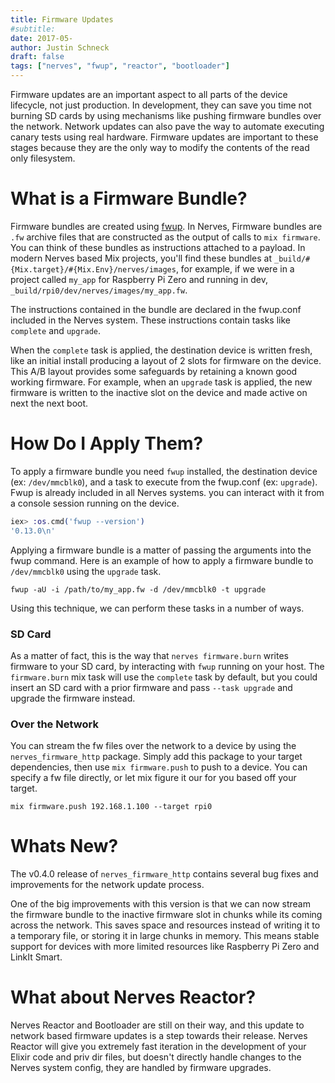 ```yaml
---
title: Firmware Updates
#subtitle:
date: 2017-05-
author: Justin Schneck
draft: false
tags: ["nerves", "fwup", "reactor", "bootloader"]
---
```


Firmware updates are an important aspect to all parts of the device lifecycle, not just production. In development, they can save you time not burning SD cards by using mechanisms like pushing firmware bundles over the network. Network updates can also pave the way to automate executing canary tests using real hardware. Firmware updates are important to these stages because they are the only way to modify the contents of the read only filesystem.

# What is a Firmware Bundle?
Firmware bundles are created using [fwup](https://github.com/fhunleth/fwup/). In Nerves, Firmware bundles are `.fw` archive files that are constructed as the output of calls to `mix firmware`. You can think of these bundles as instructions attached to a payload. In modern Nerves based Mix projects, you'll find these bundles at `_build/#{Mix.target}/#{Mix.Env}/nerves/images`, for example, if we were in a project called `my_app` for Raspberry Pi Zero and running in dev, `_build/rpi0/dev/nerves/images/my_app.fw`.

The instructions contained in the bundle are declared in the fwup.conf included in the Nerves system. These instructions contain tasks like `complete` and `upgrade`.  

When the `complete` task is applied, the destination device is written fresh, like an initial install producing a layout of 2 slots for firmware on the device. This A/B layout provides some safeguards by retaining a known good working firmware. For example, when an `upgrade` task is applied, the new firmware is written to the inactive slot on the device and made active on next the next boot.

# How Do I Apply Them?
To apply a firmware bundle you need `fwup` installed, the destination device (ex: `/dev/mmcblk0`), and a task to execute from the fwup.conf (ex: `upgrade`). Fwup is already included in all Nerves systems. you can interact with it from a console session running on the device.

```elixir
iex> :os.cmd('fwup --version')
'0.13.0\n'
```

Applying a firmware bundle is a matter of passing the arguments into the fwup command. Here is an example of how to apply a firmware bundle to `/dev/mmcblk0` using the `upgrade` task.

`fwup -aU -i /path/to/my_app.fw -d /dev/mmcblk0 -t upgrade`

Using this technique, we can perform these tasks in a number of ways.

### SD Card
As a matter of fact, this is the way that `nerves firmware.burn` writes firmware to your SD card, by interacting with `fwup` running on your host. The `firmware.burn` mix task will use the `complete` task by default, but you could insert an SD card with a prior firmware and pass `--task upgrade` and upgrade the firmware instead.

### Over the Network
You can stream the fw files over the network to a device by using the `nerves_firmware_http` package. Simply add this package to your target dependencies, then use `mix firmware.push` to push to a device. You can specify a fw file directly, or let mix figure it our for you based off your target.

`mix firmware.push 192.168.1.100 --target rpi0`

# Whats New?
The v0.4.0 release of `nerves_firmware_http` contains several bug fixes and improvements for the network update process.

One of the big improvements with this version is that we can now stream the firmware bundle to the inactive firmware slot in chunks while its coming across the network. This saves space and resources instead of writing it to a temporary file, or storing it in large chunks in memory. This means stable support for devices with more limited resources like Raspberry Pi Zero and LinkIt Smart.

# What about Nerves Reactor?
Nerves Reactor and Bootloader are still on their way, and this update to network based firmware updates is a step towards their release. Nerves Reactor will give you extremely fast iteration in the development of your Elixir code and priv dir files, but doesn't directly handle changes to the Nerves system config, they are handled by firmware upgrades.
